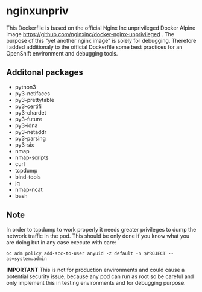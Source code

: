 # nginxunpriv

This Dockerfile is based on the official Nginx Inc unprivileged Docker Alpine image https://github.com/nginxinc/docker-nginx-unprivileged . The purpose of this "yet another nginx image" is solely for debugging. Therefore i added additionaly to the official Dockerfile some best practices for an OpenShift environment and debugging tools. 

## Additonal packages
* python3
* py3-netifaces
* py3-prettytable
* py3-certifi
* py3-chardet
* py3-future
* py3-idna
* py3-netaddr
* py3-parsing
* py3-six
* nmap
* nmap-scripts
* curl
* tcpdump
* bind-tools
* jq
* nmap-ncat
* bash

## Note
In order to tcpdump to work properly it needs greater privileges to dump the network traffic in the pod. This should be only done if you know what you are doing but in any case execute with care:

`oc adm policy add-scc-to-user anyuid -z default -n $PROJECT --as=system:admin`

**IMPORTANT**
This is not for production environments and could cause a potential security issue, because any pod can run as root so be careful and only implement this in testing environments and for debugging purpose.
